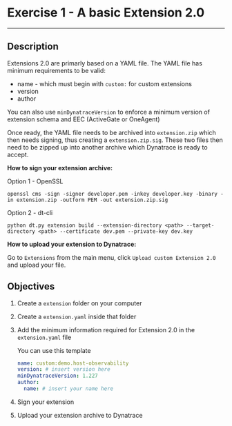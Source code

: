 # Exercise 1 - A basic Extension 2.0
---
## Description
Extensions 2.0 are primarly based on a YAML file. The YAML file has minimum requirements to be valid:
* name - which must begin with `custom:` for custom extensions
* version
* author

You can also use `minDynatraceVersion` to enforce a minimum version of extension schema and EEC (ActiveGate or OneAgent)

Once ready, the YAML file needs to be archived into `extension.zip` which then needs signing, thus creating a `extension.zip.sig`. These two files then need to be zipped up into another archive which Dynatrace is ready to accept.

**How to sign your extension archive:**

Option 1 - OpenSSL
```shell
openssl cms -sign -signer developer.pem -inkey developer.key -binary -in extension.zip -outform PEM -out extension.zip.sig
```
Option 2 - dt-cli
```shell
python dt.py extension build --extension-directory <path> --target-directory <path> --certificate dev.pem --private-key dev.key
```

**How to upload your extension to Dynatrace:**

Go to `Extensions` from the main menu, click `Upload custom Extension 2.0` and upload your file.

## Objectives
1. Create a `extension` folder on your computer
2. Create a `extension.yaml` inside that folder
3. Add the minimum information required for Extension 2.0 in the `extension.yaml` file
   
   You can use this template
   ```yaml
   name: custom:demo.host-observability
   version: # insert version here
   minDynatraceVersion: 1.227
   author:
     name: # insert your name here
   ```
5. Sign your extension
6. Upload your extension archive to Dynatrace
